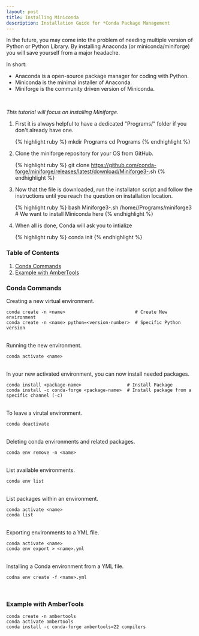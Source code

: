 ```yaml
---
layout: post
title: Installing Miniconda  
description: Installation Guide for *Conda Package Management
---
```


In the future, you may come into the problem of needing multiple version of Python or Python Library. By installing Anaconda (or miniconda/miniforge) you will save yourself from a major headache.

In short:
- Anaconda is a open-source package manager for coding with Python. 
- Miniconda is the minimal installer of Anaconda.
- Miniforge is the community driven version of Miniconda.
<br />

*This tutorial will focus on installing Miniforge.*

<ol>
<li> First it is always helpful to have a dedicated "Programs/" folder if you don't already have one.</li>

{% highlight ruby %}
mkdir Programs 
cd Programs
{% endhighlight %}

<li>Clone the miniforge repository for your OS from GitHub.</li> 

{% highlight ruby %}
git clone https://github.com/conda-forge/miniforge/releases/latest/download/Miniforge3-<YOUR-OS>.sh
{% endhighlight %}

<li>Now that the file is downloaded, run the installaton script and follow the instructions until you reach the question on installation location.</li>

{% highlight ruby %}
bash Miniforge3-<YOUR-OS>.sh 
/home/<username>/Programs/miniforge3 # We want to install Miniconda here
{% endhighlight %}

<li>When all is done, Conda will ask you to intialize</li>

{% highlight ruby %}
conda init
{% endhighlight %}

</ol>

### Table of Contents

1. [Conda Commands](#conda-commands)
2. [Example with AmberTools](#example-with-ambertools)

### Conda Commands

Creating a new virtual environment.

```
conda create -n <name>                          # Create New environment
conda create -n <name> python=<version-number>  # Specific Python version
```
<br />
Running the new environment.

```
conda activate <name>
```
<br />
In your new activated environment, you can now install needed packages.

```
conda install <package-name>                 # Install Package
conda install -c conda-forge <package-name>  # Install package from a specific channel (-c)
```
<br />
To leave a virutal environment.

```
conda deactivate
```
<br />
Deleting conda environments and related packages.

```
conda env remove -n <name>
```
<br />
List available environments.

```
conda env list
```
<br />
List packages within an environment.

```
conda activate <name>
conda list
```
<br />
Exporting environments to a YML file.

```
conda activate <name>
conda env export > <name>.yml
```
<br />
Installing a Conda environment from a YML file.

```
codna env create -f <name>.yml
```
<br />

### Example with AmberTools

```
conda create -n ambertools
conda activate ambertools
conda install -c conda-forge ambertools=22 compilers
```